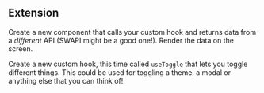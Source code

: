 ## Extension

Create a new component that calls your custom hook and returns data from a *different* API (SWAPI might be a good one!). Render the data on the screen.

Create a new custom hook, this time called `useToggle` that lets you toggle different things. This could be used for toggling a theme, a modal or anything else that you can think of!